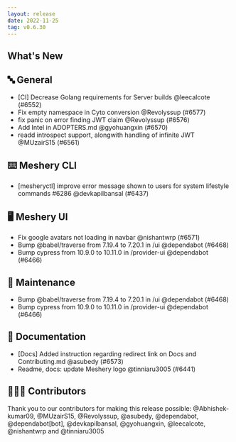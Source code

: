 ```yaml
---
layout: release
date: 2022-11-25
tag: v0.6.30
---
```


## What's New
## 🔤 General
- [CI] Decrease Golang requirements for Server builds @leecalcote (#6552)
- Fix empty namespace in Cyto conversion @Revolyssup (#6577)
- fix panic on error finding JWT claim @Revolyssup (#6576)
- Add Intel in ADOPTERS.md @gyohuangxin (#6570)
- readd introspect support, alongwith handling of infinite JWT @MUzairS15 (#6561)

## ⌨️ Meshery CLI

- [mesheryctl] improve error message shown to users for system lifestyle commands #6286 @devkapilbansal (#6437)

## 🖥 Meshery UI

- Fix google avatars not loading in navbar @nishantwrp (#6571)
- Bump @babel/traverse from 7.19.4 to 7.20.1 in /ui @dependabot (#6468)
- Bump cypress from 10.9.0 to 10.11.0 in /provider-ui @dependabot (#6466)

## 🧰 Maintenance

- Bump @babel/traverse from 7.19.4 to 7.20.1 in /ui @dependabot (#6468)
- Bump cypress from 10.9.0 to 10.11.0 in /provider-ui @dependabot (#6466)

## 📖 Documentation

- [Docs] Added instruction regarding redirect link on Docs and Contributing.md @asubedy (#6573)
- Readme, docs: update Meshery logo  @tinniaru3005 (#6441)

## 👨🏽‍💻 Contributors

Thank you to our contributors for making this release possible:
@Abhishek-kumar09, @MUzairS15, @Revolyssup, @asubedy, @dependabot, @dependabot[bot], @devkapilbansal, @gyohuangxin, @leecalcote, @nishantwrp and @tinniaru3005

